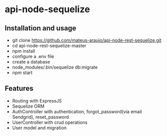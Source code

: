# api-node-sequelize

## Installation and usage
- git clone https://github.com/mateus-araujo/api-node-rest-sequelize.git
- cd api-node-rest-sequelize-master
- npm install
- configure a .env file
- create a database
- node_modules/.bin/sequelize db:migrate
- npm start

## Features
- Routing with ExpressJS
- Sequelize ORM
- AuthController with authentication, forgot_password(via email Sendgrid), reset_password
- UserController with crud operations
- User model and migration
